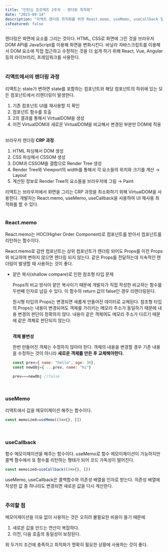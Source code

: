 ```yaml
---
title: "인턴십 프로젝트 2주차 - 렌더링 최적화"
date: "2023-09-14"
description: "리액트 렌더링 최적화를 위한 React.memo, useMemo, useCallback 알아보기"
isFeatured: false
---
```


렌더링은 화면에 요소를 그리는 것이다. HTML, CSS로 화면에 그린 것을 브라우저 DOM API를 JavaScript를 이용해 화면을 변화시킨다. 바닐라 자바스크립트를 이용해서 DOM 요소에 직접 접근하고 수정하는 것을 더 쉽게 하기 위해  React, Vue, Angular등의 라이브러리, 프레임워크를 사용한다.  
&nbsp; 

### 리액트에서의 렌더링 과정

리액트는 state가 변하면 state를 포함하는 컴포넌트와 해당 컴포넌트의 하위에 있는 모든 컴포넌트에서 리렌더링이 발생한다.

1. 기존 컴포넌트 UI를 재사용할 지 확인
2. 컴포넌트 함수를 호출
3. 2의 결과를 통해서 VirtualDOM을 생성
4. 이전 VirtualDOM과 새로운 VirtualDOM을 비교해서 변경된 부분만 DOM에 적용  
&nbsp; 

브라우저 렌더링 **CRP 과정**

1. HTML 파싱해서 DOM 생성
2. CSS 파싱해서 CSSOM 생성 
3. DOM과 CSSOM을 결합으로 Render Tree 생성
4. Render Tree와 Viewport의 width를 통해서 각 요소들의 위치와 크기를 계산 → Layout
5. 계산된 정보로 Render Tree의 요소들을 브라우저에 그림 → Paint

리액트는 브라우저에서 화면을 그리는 CRP 과정을 최소화하기 위해 VirtualDOM을 사용한다. 개발자는 React.memo, useMemo, useCallback을 사용하여 UI 재사용 최적화를 할 수 있다.  
&nbsp; 

### React.memo

React.memo는 HOC(Higher Order Component)로 컴포넌트를 받아서 컴포넌트를 리턴하는 함수이다.

React.memo로 감싼 컴포넌트는 상위 컴포넌트가 렌더링 되어도 Props를 이전 Props와 비교하여 변하지 않으면 렌더링 되지 않는다. 같은 Props를 전달하는데 지속적인 렌더링이 발생할 때 사용하는 것이 좋다.

- 얕은 복사(shallow compare)로 인한 참조형 타입 문제

    Props의 비교 방식이 얕은 복사이기 때문에 개발자가 직접 작성한 비교하는 함수를 두번째 인자로 넘길 수 있다. 이 함수의 return 값이 false인 경우 리렌더링된다.
    
    원시형 타입의 Props는 변경되면 새롭게 만들어진 데이터로 교체된다.
    참조형 타입의 Props는 내용이 변경되어도 객체를 가리키는 메모리 주소가 동일하기 때문에 내용 변경의 판단이 정확하지 않다. 내용이 같은 객체여도 메모리 주소가 다르기 때문에 같은 객체로 판단되지 않는다.  
    &nbsp; 
    
    **객체 불변성**
    
    한번 만들어진 객체는 수정하지 않아야 한다. 객체의 내용을 변경할 경우 기존 내용을 수정하는 것이 아니라 **새로운 객체를 만든 후 교체해야한다.**
    
    ```jsx
    const prev={ name: "hello", age: 30}, 
    const newObj={ ...prev, name: "hi"}
    
    prev===newObj //false
    ```  
    &nbsp;     

### useMemo

리액트에서 값을 메모이제이션 해주는 함수이다.

```jsx
const memoized=useMemo(()=>{}, [])
```  
&nbsp; 

### useCallback

함수 메모이제이션을 해주는 함수이다. useMemo로 함수 메모이제이션이 가능하지만 콜백 함수에서 또 함수를 리턴하는 형태가 되어 코드 가독성이 떨어진다. 

```jsx
const memoized=useCallback(()=>{}, [])
```

useMemo, useCallback은  콜백함수와 의존성 배열을 인자로 받는다. 의존성 배열에 작성한 값 중 하나라도 변경되면 새로운 값을 다시 계산한다.  
&nbsp; 

### 주의할 점
메모이제이션을 이유 없이 사용하는 것은 오히려 불필요한 비용이 들기 때문에

1. 새로운 값을 만드는 연산이 복잡하다.
2. 이전, 다음 호출의 동일성이 보장된다.

위 두가지 조건에 충족하고 최적화가 명확히 필요한 상황에 사용하는 것이 좋다.